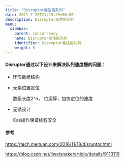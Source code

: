```yaml
---
title: "Disruptor高性能队列"
date: 2021-7-20T21:29:25+06:00
description: Disruptor高性能队列
menu:
  sidebar:
    parent: concurrency
    name: Disruptor高性能队列
    identifier: Disruptor高性能队列
    weight: 5
---
```



#### Disruptor通过以下设计来解决队列速度慢的问题：


- 环形数组结构

- 元素位置定位

  数组长度2^n， 位运算，加快定位的速度

- 无锁设计

  Cas操作保证线程安全



#### 参考
 https://tech.meituan.com/2016/11/18/disruptor.html

https://blog.csdn.net/liweisnake/article/details/9113119